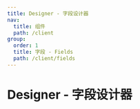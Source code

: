 ```yaml
---
title: Designer - 字段设计器
nav:
  title: 组件
  path: /client
group:
  order: 1
  title: 字段 - Fields
  path: /client/fields
---
```


# Designer - 字段设计器

